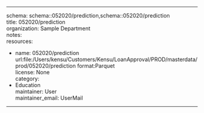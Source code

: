 


---  
schema: schema::052020/prediction,schema::052020/prediction  
title: 052020/prediction  
organization: Sample Department  
notes:   
resources:  
- name: 052020/prediction 
 url:file:/Users/kensu/Customers/Kensu/LoanApproval/PROD/masterdata/prod/052020/prediction 
 format:Parquet  
license: None  
category:
 - Education  
maintainer: User  
maintainer_email: UserMail  
---